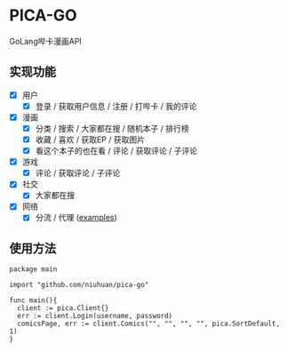 PICA-GO
===========
GoLang哔卡漫画API

## 实现功能

- [x] 用户
    - [x] 登录 / 获取用户信息 / 注册 / 打哔卡 / 我的评论
- [x] 漫画
    - [x] 分类 / 搜索 / 大家都在搜 / 随机本子 / 排行榜
    - [x] 收藏 / 喜欢 / 获取EP / 获取图片
    - [x] 看这个本子的也在看 / 评论 / 获取评论 / 子评论
- [x] 游戏
    - [x] 评论 / 获取评论 / 子评论
- [x] 社交
    - [x] 大家都在搜
- [x] 网络
    - [x] 分流 / 代理 ([examples](https://github.com/niuhuan/pica-go/blob/master/examples/examples.go))

## 使用方法

```text
package main

import "github.com/niuhuan/pica-go"

func main(){
  client := pica.Client{}  
  err := client.Login(username, password)
  comicsPage, err := client.Comics("", "", "", "", pica.SortDefault, 1)
}
```
